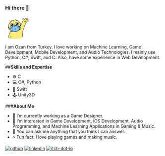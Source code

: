 ### Hi there 👋

<img src="https://github.com/demirelozan/demirelozan/blob/main/hi.gif" width="75" height="75" />


I am Ozan from Turkey. I love working on Machine Learning, Game Development, Mobile Development, and Audio Technologies. I mainly use Python, C#, Swift, and C.
Also, have some experience in Web Development.

##**Skills and Expertise**
- ⚙  C 
- 💻 C#, Python
- 📱  Swift
- 🕹  Unity3D
<!--
**demirelozan/demirelozan** is a ✨ _special_ ✨ repository because its `README.md` (this file) appears on your GitHub profile.
-->
###**About Me**
- 🔭 I’m currently working as a Game Designer.
- 🌱 I’m interested in Game Development, iOS Development, Audio Programming, and Machine Learning Applications in Gaming & Music.
- 💬 You can ask me anything that you think I can answer.
- ⚡ Fun fact: I love playing games and making music.
<!--
[![Anurag's GitHub stats](https://github-readme-stats.vercel.app/api?username=demirelozan)](https://github.com/anuraghazra/github-readme-stats)
-->

[<img src='https://cdn.jsdelivr.net/npm/simple-icons@3.0.1/icons/github.svg' alt='github' height='40'>](https://github.com/demirelozan)  [<img src='https://cdn.jsdelivr.net/npm/simple-icons@3.0.1/icons/linkedin.svg' alt='linkedin' height='40'>](https://www.linkedin.com/in/ozan-demirel123/)  [<img src='https://cdn.jsdelivr.net/npm/simple-icons@3.0.1/icons/itch-dot-io.svg' alt='itch-dot-io' height='40'>](https://ozandemirel.itch.io/)  


